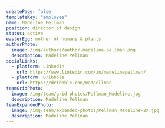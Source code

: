 ```yaml
---
createPage: false
templateKey: "employee"
name: Madeline Pellman
position: director of design
status: active
easterEgg: mother of humans & plants
authorPhoto:
  image: /img/authors/author-madeline-pellman.png
  description: Madeline Pellman
socialLinks:
  - platform: LinkedIn
    url: https://www.linkedin.com/in/madelinepellman/
  - platform: Dribbble
    url: https://dribbble.com/madpellman
teamGridPhoto:
  image: /img/team/grid-photos/Pellman_Madeline.jpg
  description: Madeline Pellman
teamExpandedPhoto:
  image: /img/team/expanded-photos/Pellman_Madeline-2X.jpg
  description: Madeline Pellman
---
```

